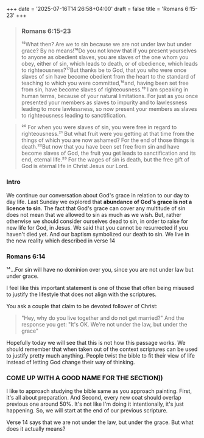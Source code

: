 +++
date = '2025-07-16T14:26:58+04:00'
draft = false
title = 'Romans 6:15-23'
+++

> ### Romans 6:15-23
>¹⁵What then? Are we to sin because we are not under law but under grace? By no means!¹⁶Do you not know that if you present yourselves to anyone as obedient slaves,  you are slaves of the one whom you obey, either of sin, which leads to death, or of obedience, which leads to righteousness?¹⁷But thanks be to God, that you who were once slaves of sin have become obedient from the heart to the standard of teaching to which you were committed,¹⁸and, having been set free from sin, have become slaves of righteousness.¹⁹ I am speaking in human terms, because of your natural limitations. For just as you once presented your members as slaves to impurity and to lawlessness leading to more lawlessness, so now present your members as slaves to righteousness leading to sanctification.

>²⁰ For when you were slaves of sin, you were free in regard to righteousness.²¹ But what fruit were you getting at that time from the things of which you are now ashamed? For the end of those things is death.²²But now that you have been set free from sin and have become slaves of God, the fruit you get leads to sanctification and its end, eternal life.²³ For the wages of sin is death, but the free gift of God is eternal life in Christ Jesus our Lord.


### Intro

We continue our conversation about God's grace in relation to our day to day life. Last Sunday we explored that **abundance of God's grace is not a licence to sin**. The fact that God's grace can cover any multitude of sin does not mean that we allowed to sin as much as we wish. But, rather otherwise we should consider ourselves dead to sin, in order to raise for new life for God, in Jesus. We said that you cannot be resurrected if you  haven't died yet. And our baptism symbolized our death to sin. We live in the new reality which described in verse 14

### Romans 6:14
¹⁴...For sin will have no dominion over you, since you are not under law but under grace.

I feel like this important statement is one of those that often being misused to justify the lifestyle that does not align with the scriptures.

You ask a couple that claim to be devoted follower of Christ:
> "Hey, why do you live together and do not get married?"
And the response you get:
> "It's OK. We're not under the law, but under the grace"

Hopefully today we will see that this is not how this passage works. We should remember that when taken out of the context scriptures can be used to justify pretty much anything. People twist the bible to fit their view of life instead of letting God change their way of thinking.

### COME UP WITH A GOOD NAME FOR THE SECTION))
I like to approach studying the bible same as you approach painting. First, it's all about preparation. And Second, every new coat should overlap previous one around 50%. It's not like I'm doing it intentionally, it's just happening. So, we will start at the end of our previous scripture.

Verse 14 says that we are not under the law, but under the grace. But what does it actually means?

